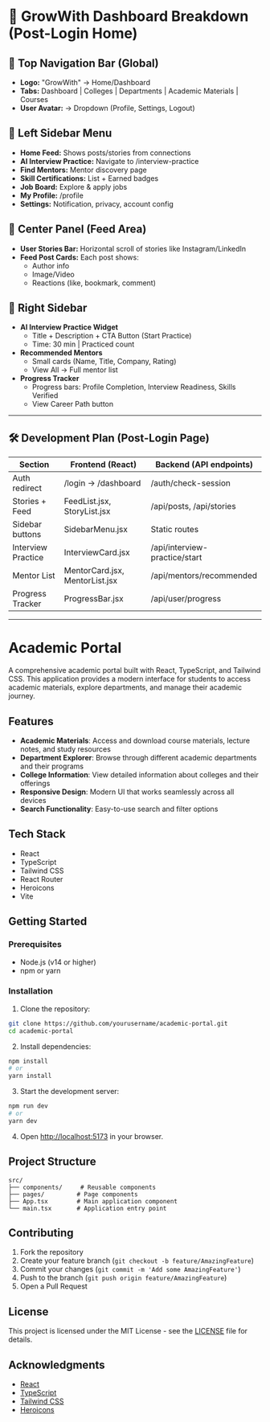 # 🧠 GrowWith Dashboard Breakdown (Post-Login Home)

## 🔹 Top Navigation Bar (Global)
- **Logo:** "GrowWith" → Home/Dashboard
- **Tabs:** Dashboard | Colleges | Departments | Academic Materials | Courses
- **User Avatar:** → Dropdown (Profile, Settings, Logout)

## 🔹 Left Sidebar Menu
- **Home Feed:** Shows posts/stories from connections
- **AI Interview Practice:** Navigate to /interview-practice
- **Find Mentors:** Mentor discovery page
- **Skill Certifications:** List + Earned badges
- **Job Board:** Explore & apply jobs
- **My Profile:** /profile
- **Settings:** Notification, privacy, account config

## 🔹 Center Panel (Feed Area)
- **User Stories Bar:** Horizontal scroll of stories like Instagram/LinkedIn
- **Feed Post Cards:** Each post shows:
  - Author info
  - Image/Video
  - Reactions (like, bookmark, comment)

## 🔹 Right Sidebar
- **AI Interview Practice Widget**
  - Title + Description + CTA Button (Start Practice)
  - Time: 30 min | Practiced count
- **Recommended Mentors**
  - Small cards (Name, Title, Company, Rating)
  - View All → Full mentor list
- **Progress Tracker**
  - Progress bars: Profile Completion, Interview Readiness, Skills Verified
  - View Career Path button

---

## 🛠️ Development Plan (Post-Login Page)

| Section            | Frontend (React)                | Backend (API endpoints)           |
|--------------------|---------------------------------|-----------------------------------|
| Auth redirect      | /login → /dashboard             | /auth/check-session               |
| Stories + Feed     | FeedList.jsx, StoryList.jsx      | /api/posts, /api/stories          |
| Sidebar buttons    | SidebarMenu.jsx                 | Static routes                     |
| Interview Practice | InterviewCard.jsx               | /api/interview-practice/start     |
| Mentor List        | MentorCard.jsx, MentorList.jsx  | /api/mentors/recommended          |
| Progress Tracker   | ProgressBar.jsx                 | /api/user/progress                |

---

# Academic Portal

A comprehensive academic portal built with React, TypeScript, and Tailwind CSS. This application provides a modern interface for students to access academic materials, explore departments, and manage their academic journey.

## Features

- **Academic Materials**: Access and download course materials, lecture notes, and study resources
- **Department Explorer**: Browse through different academic departments and their programs
- **College Information**: View detailed information about colleges and their offerings
- **Responsive Design**: Modern UI that works seamlessly across all devices
- **Search Functionality**: Easy-to-use search and filter options

## Tech Stack

- React
- TypeScript
- Tailwind CSS
- React Router
- Heroicons
- Vite

## Getting Started

### Prerequisites

- Node.js (v14 or higher)
- npm or yarn

### Installation

1. Clone the repository:
```bash
git clone https://github.com/yourusername/academic-portal.git
cd academic-portal
```

2. Install dependencies:
```bash
npm install
# or
yarn install
```

3. Start the development server:
```bash
npm run dev
# or
yarn dev
```

4. Open [http://localhost:5173](http://localhost:5173) in your browser.

## Project Structure

```
src/
├── components/     # Reusable components
├── pages/         # Page components
├── App.tsx        # Main application component
└── main.tsx       # Application entry point
```

## Contributing

1. Fork the repository
2. Create your feature branch (`git checkout -b feature/AmazingFeature`)
3. Commit your changes (`git commit -m 'Add some AmazingFeature'`)
4. Push to the branch (`git push origin feature/AmazingFeature`)
5. Open a Pull Request

## License

This project is licensed under the MIT License - see the [LICENSE](LICENSE) file for details.

## Acknowledgments

- [React](https://reactjs.org/)
- [TypeScript](https://www.typescriptlang.org/)
- [Tailwind CSS](https://tailwindcss.com/)
- [Heroicons](https://heroicons.com/) 